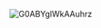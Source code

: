 ![G0ABYglWkAAuhrz](https://github.com/user-attachments/assets/f9ac6e61-98a6-4a84-b87c-2b0698fcbc0c)
